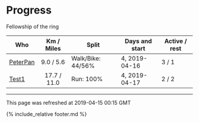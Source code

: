 
# Progress

Fellowship of the ring

| Who | Km / Miles | Split | Days and start | Active / rest |
| --- | :---: | --- | --- | --- |
| [PeterPan](users/PeterPan.md) | 9.0 / 5.6 | Walk/Bike: 44/56% | 4, 2019-04-16 | 3 / 1 |
| [Test1](users/Test1.md) | 17.7 / 11.0 | Run: 100% | 4, 2019-04-17 | 2 / 2 |

---
This page was refreshed at 2019-04-15 00:15 GMT

{% include_relative footer.md %}
